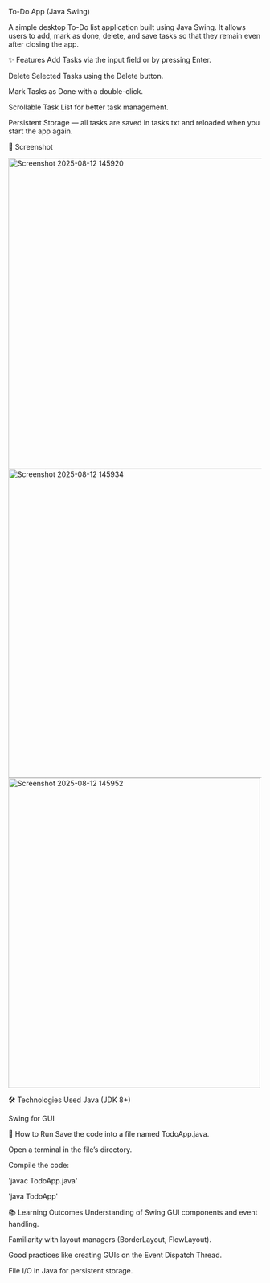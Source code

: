 To-Do App (Java Swing)

A simple desktop To-Do list application built using Java Swing.
It allows users to add, mark as done, delete, and save tasks so that they remain even after closing the app.

✨ Features
Add Tasks via the input field or by pressing Enter.

Delete Selected Tasks using the Delete button.

Mark Tasks as Done with a double-click.

Scrollable Task List for better task management.

Persistent Storage — all tasks are saved in tasks.txt and reloaded when you start the app again.

📸 Screenshot

<img width="508" height="619" alt="Screenshot 2025-08-12 145920" src="https://github.com/user-attachments/assets/b34d1a9b-46d6-46c9-b1c1-8ed633e44a2b" />

<img width="508" height="615" alt="Screenshot 2025-08-12 145934" src="https://github.com/user-attachments/assets/2ad7d54d-9672-407a-914d-b9ca5e083115" />

<img width="501" height="617" alt="Screenshot 2025-08-12 145952" src="https://github.com/user-attachments/assets/bc592507-99e4-4b83-8bfc-ed5ae09ce651" />


🛠 Technologies Used
Java (JDK 8+)

Swing for GUI

🚀 How to Run
Save the code into a file named TodoApp.java.

Open a terminal in the file’s directory.

Compile the code:

'javac TodoApp.java'

'java TodoApp'

📚 Learning Outcomes
Understanding of Swing GUI components and event handling.

Familiarity with layout managers (BorderLayout, FlowLayout).

Good practices like creating GUIs on the Event Dispatch Thread.

File I/O in Java for persistent storage.

